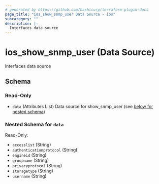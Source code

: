 ```yaml
---
# generated by https://github.com/hashicorp/terraform-plugin-docs
page_title: "ios_show_snmp_user Data Source - ios"
subcategory: ""
description: |-
  Interfaces data source
---
```


# ios_show_snmp_user (Data Source)

Interfaces data source



<!-- schema generated by tfplugindocs -->
## Schema

### Read-Only

- `data` (Attributes List) Data source for show_snmp_user (see [below for nested schema](#nestedatt--data))

<a id="nestedatt--data"></a>
### Nested Schema for `data`

Read-Only:

- `accesslist` (String)
- `authenticationprotocol` (String)
- `engineid` (String)
- `groupname` (String)
- `privacyprotocol` (String)
- `storagetype` (String)
- `username` (String)
